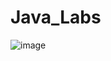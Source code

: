 # Java_Labs
![image](https://github.com/user-attachments/assets/83cb3f02-0366-4c83-b463-9ac6068c491f)
